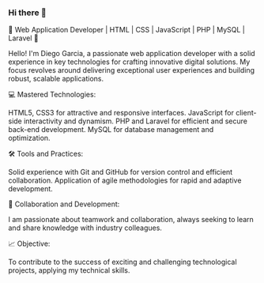 ### Hi there 👋



🚀 Web Application Developer | HTML | CSS | JavaScript | PHP | MySQL | Laravel 🚀

Hello! I'm Diego Garcia, a passionate web application developer with a solid experience in key technologies for crafting innovative digital solutions. My focus revolves around delivering exceptional user experiences and building robust, scalable applications.

💻 Mastered Technologies:

HTML5, CSS3 for attractive and responsive interfaces.
JavaScript for client-side interactivity and dynamism.
PHP and Laravel for efficient and secure back-end development.
MySQL for database management and optimization.

🛠️ Tools and Practices:

Solid experience with Git and GitHub for version control and efficient collaboration.
Application of agile methodologies for rapid and adaptive development.

🤝 Collaboration and Development:

I am passionate about teamwork and collaboration, always seeking to learn and share knowledge with industry colleagues.

📈 Objective:

To contribute to the success of exciting and challenging technological projects, applying my technical skills.

